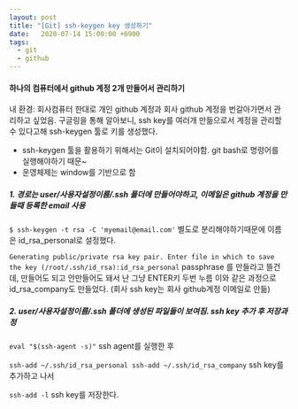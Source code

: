 ```yaml
---
layout: post
title: "[Git] ssh-keygen key 생성하기"
date:   2020-07-14 15:00:00 +0900
tags:
  - git
  - github
---
```


#### 하나의 컴퓨터에서 github 계정 2개 만들어서 관리하기

내 환경: 회사컴퓨터 한대로 개인 github 계정과 회사 github 계정을 번갈아가면서 관리하고 싶었음.
구글링을 통해 알아보니, ssh key를 여러개 만듦으로서 계정을 관리할 수 있다고해 ssh-keygen 툴로 키를 생성했다.

* ssh-keygen 툴을 활용하기 위해서는 Git이 설치되어야함. git bash로 명령어를 실행해야하기 때문~
* 운영체제는 window를 기반으로 함 

##### 1. 경로는 user/사용자설정이름/.ssh 폴더에 만들어야하고, 이메일은 github 계정을 만들때 등록한 email 사용
`
  $ ssh-keygen -t rsa -C 'myemail@email.com'
`
별도로 분리해야하기때문에 이름은 id_rsa_personal로 설정했다.

`
  Generating public/private rsa key pair.
  Enter file in which to save the key (/root/.ssh/id_rsa):id_rsa_personal
`
passphrase 를 만들라고 뜰건데, 만들어도 되고 안만들어도 돼서 난 그냥 ENTER키 두번 누름
이와 같은 과정으로 id_rsa_company도 만들었다. (회사 ssh key는 회사 github계정 이메일로 만듦)

##### 2. user/사용자설정이름/.ssh 폴더에 생성된 파일들이 보여짐. ssh key 추가 후 저장과정

`
  eval "$(ssh-agent -s)"
`
ssh agent를 실행한 후

`
  ssh-add ~/.ssh/id_rsa_personal
  ssh-add ~/.ssh/id_rsa_company
`
ssh key를 추가하고 나서

`
  ssh-add -l
`
ssh key를 저장한다.
